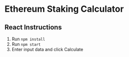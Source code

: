 # Ethereum Staking Calculator

## React Instructions
1) Run `npm install`
2) Run `npm start`
3) Enter input data and click Calculate